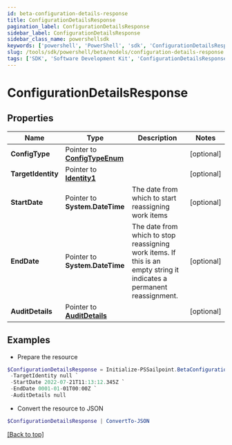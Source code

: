 ```yaml
---
id: beta-configuration-details-response
title: ConfigurationDetailsResponse
pagination_label: ConfigurationDetailsResponse
sidebar_label: ConfigurationDetailsResponse
sidebar_class_name: powershellsdk
keywords: ['powershell', 'PowerShell', 'sdk', 'ConfigurationDetailsResponse'] 
slug: /tools/sdk/powershell/beta/models/configuration-details-response
tags: ['SDK', 'Software Development Kit', 'ConfigurationDetailsResponse']
---
```



# ConfigurationDetailsResponse

## Properties

Name | Type | Description | Notes
------------ | ------------- | ------------- | -------------
**ConfigType** |  Pointer to [**ConfigTypeEnum**](config-type-enum) |  | [optional] 
**TargetIdentity** |  Pointer to [**Identity1**](identity1) |  | [optional] 
**StartDate** |  Pointer to **System.DateTime** | The date from which to start reassigning work items | [optional] 
**EndDate** |  Pointer to **System.DateTime** | The date from which to stop reassigning work items.  If this is an empty string it indicates a permanent reassignment. | [optional] 
**AuditDetails** |  Pointer to [**AuditDetails**](audit-details) |  | [optional] 

## Examples

- Prepare the resource
```powershell
$ConfigurationDetailsResponse = Initialize-PSSailpoint.BetaConfigurationDetailsResponse  -ConfigType null `
 -TargetIdentity null `
 -StartDate 2022-07-21T11:13:12.345Z `
 -EndDate 0001-01-01T00:00Z `
 -AuditDetails null
```

- Convert the resource to JSON
```powershell
$ConfigurationDetailsResponse | ConvertTo-JSON
```


[[Back to top]](#) 

